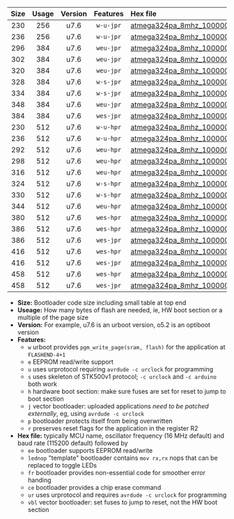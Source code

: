 |Size|Usage|Version|Features|Hex file|
|:-:|:-:|:-:|:-:|:--|
|230|256|u7.6|`w-u-jpr`|[atmega324pa_8mhz_1000000bps_ur_vbl.hex](https://raw.githubusercontent.com/stefanrueger/urboot/main/atmega324pa_8mhz_1000000bps_ur_vbl.hex)|
|236|256|u7.6|`w-u-jpr`|[atmega324pa_8mhz_1000000bps_lednop_ur_vbl.hex](https://raw.githubusercontent.com/stefanrueger/urboot/main/atmega324pa_8mhz_1000000bps_lednop_ur_vbl.hex)|
|296|384|u7.6|`weu-jpr`|[atmega324pa_8mhz_1000000bps_ee_ur_vbl.hex](https://raw.githubusercontent.com/stefanrueger/urboot/main/atmega324pa_8mhz_1000000bps_ee_ur_vbl.hex)|
|302|384|u7.6|`weu-jpr`|[atmega324pa_8mhz_1000000bps_ee_lednop_ur_vbl.hex](https://raw.githubusercontent.com/stefanrueger/urboot/main/atmega324pa_8mhz_1000000bps_ee_lednop_ur_vbl.hex)|
|320|384|u7.6|`weu-jpr`|[atmega324pa_8mhz_1000000bps_ee_lednop_fr_ur_vbl.hex](https://raw.githubusercontent.com/stefanrueger/urboot/main/atmega324pa_8mhz_1000000bps_ee_lednop_fr_ur_vbl.hex)|
|328|384|u7.6|`w-s-jpr`|[atmega324pa_8mhz_1000000bps_vbl.hex](https://raw.githubusercontent.com/stefanrueger/urboot/main/atmega324pa_8mhz_1000000bps_vbl.hex)|
|334|384|u7.6|`w-s-jpr`|[atmega324pa_8mhz_1000000bps_lednop_vbl.hex](https://raw.githubusercontent.com/stefanrueger/urboot/main/atmega324pa_8mhz_1000000bps_lednop_vbl.hex)|
|348|384|u7.6|`weu-jpr`|[atmega324pa_8mhz_1000000bps_ee_lednop_fr_ce_ur_vbl.hex](https://raw.githubusercontent.com/stefanrueger/urboot/main/atmega324pa_8mhz_1000000bps_ee_lednop_fr_ce_ur_vbl.hex)|
|384|384|u7.6|`wes-jpr`|[atmega324pa_8mhz_1000000bps_ee_vbl.hex](https://raw.githubusercontent.com/stefanrueger/urboot/main/atmega324pa_8mhz_1000000bps_ee_vbl.hex)|
|230|512|u7.6|`w-u-hpr`|[atmega324pa_8mhz_1000000bps_ur.hex](https://raw.githubusercontent.com/stefanrueger/urboot/main/atmega324pa_8mhz_1000000bps_ur.hex)|
|236|512|u7.6|`w-u-hpr`|[atmega324pa_8mhz_1000000bps_lednop_ur.hex](https://raw.githubusercontent.com/stefanrueger/urboot/main/atmega324pa_8mhz_1000000bps_lednop_ur.hex)|
|292|512|u7.6|`weu-hpr`|[atmega324pa_8mhz_1000000bps_ee_ur.hex](https://raw.githubusercontent.com/stefanrueger/urboot/main/atmega324pa_8mhz_1000000bps_ee_ur.hex)|
|298|512|u7.6|`weu-hpr`|[atmega324pa_8mhz_1000000bps_ee_lednop_ur.hex](https://raw.githubusercontent.com/stefanrueger/urboot/main/atmega324pa_8mhz_1000000bps_ee_lednop_ur.hex)|
|316|512|u7.6|`weu-hpr`|[atmega324pa_8mhz_1000000bps_ee_lednop_fr_ur.hex](https://raw.githubusercontent.com/stefanrueger/urboot/main/atmega324pa_8mhz_1000000bps_ee_lednop_fr_ur.hex)|
|324|512|u7.6|`w-s-hpr`|[atmega324pa_8mhz_1000000bps.hex](https://raw.githubusercontent.com/stefanrueger/urboot/main/atmega324pa_8mhz_1000000bps.hex)|
|330|512|u7.6|`w-s-hpr`|[atmega324pa_8mhz_1000000bps_lednop.hex](https://raw.githubusercontent.com/stefanrueger/urboot/main/atmega324pa_8mhz_1000000bps_lednop.hex)|
|344|512|u7.6|`weu-hpr`|[atmega324pa_8mhz_1000000bps_ee_lednop_fr_ce_ur.hex](https://raw.githubusercontent.com/stefanrueger/urboot/main/atmega324pa_8mhz_1000000bps_ee_lednop_fr_ce_ur.hex)|
|380|512|u7.6|`wes-hpr`|[atmega324pa_8mhz_1000000bps_ee.hex](https://raw.githubusercontent.com/stefanrueger/urboot/main/atmega324pa_8mhz_1000000bps_ee.hex)|
|386|512|u7.6|`wes-hpr`|[atmega324pa_8mhz_1000000bps_ee_lednop.hex](https://raw.githubusercontent.com/stefanrueger/urboot/main/atmega324pa_8mhz_1000000bps_ee_lednop.hex)|
|386|512|u7.6|`wes-jpr`|[atmega324pa_8mhz_1000000bps_ee_lednop_vbl.hex](https://raw.githubusercontent.com/stefanrueger/urboot/main/atmega324pa_8mhz_1000000bps_ee_lednop_vbl.hex)|
|416|512|u7.6|`wes-hpr`|[atmega324pa_8mhz_1000000bps_ee_lednop_fr.hex](https://raw.githubusercontent.com/stefanrueger/urboot/main/atmega324pa_8mhz_1000000bps_ee_lednop_fr.hex)|
|416|512|u7.6|`wes-jpr`|[atmega324pa_8mhz_1000000bps_ee_lednop_fr_vbl.hex](https://raw.githubusercontent.com/stefanrueger/urboot/main/atmega324pa_8mhz_1000000bps_ee_lednop_fr_vbl.hex)|
|458|512|u7.6|`wes-hpr`|[atmega324pa_8mhz_1000000bps_ee_lednop_fr_ce.hex](https://raw.githubusercontent.com/stefanrueger/urboot/main/atmega324pa_8mhz_1000000bps_ee_lednop_fr_ce.hex)|
|458|512|u7.6|`wes-jpr`|[atmega324pa_8mhz_1000000bps_ee_lednop_fr_ce_vbl.hex](https://raw.githubusercontent.com/stefanrueger/urboot/main/atmega324pa_8mhz_1000000bps_ee_lednop_fr_ce_vbl.hex)|

- **Size:** Bootloader code size including small table at top end
- **Useage:** How many bytes of flash are needed, ie, HW boot section or a multiple of the page size
- **Version:** For example, u7.6 is an urboot version, o5.2 is an optiboot version
- **Features:**
  + `w` urboot provides `pgm_write_page(sram, flash)` for the application at `FLASHEND-4+1`
  + `e` EEPROM read/write support
  + `u` uses urprotocol requiring `avrdude -c urclock` for programming
  + `s` uses skeleton of STK500v1 protocol; `-c urclock` and `-c arduino` both work
  + `h` hardware boot section: make sure fuses are set for reset to jump to boot section
  + `j` vector bootloader: uploaded applications *need to be patched externally*, eg, using `avrdude -c urclock`
  + `p` bootloader protects itself from being overwritten
  + `r` preserves reset flags for the application in the register R2
- **Hex file:** typically MCU name, oscillator frequency (16 MHz default) and baud rate (115200 default) followed by
  + `ee` bootloader supports EEPROM read/write
  + `lednop` "template" bootloader contains `mov rx,rx` nops that can be replaced to toggle LEDs
  + `fr` bootloader provides non-essential code for smoother error handing
  + `ce` bootloader provides a chip erase command
  + `ur` uses urprotocol and requires `avrdude -c urclock` for programming
  + `vbl` vector bootloader: set fuses to jump to reset, not the HW boot section
